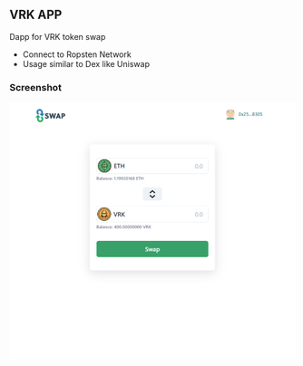 ## VRK APP

Dapp for VRK token swap

- Connect to Ropsten Network
- Usage similar to Dex like Uniswap

### Screenshot

![VRK APP Screenshot](/res/screenshot.png)
